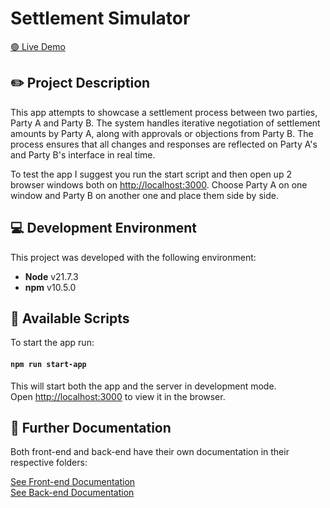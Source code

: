 # Settlement Simulator

[🟢 Live Demo](https://settlement-simulator-88372a08cee5.herokuapp.com/)

## ✏️ Project Description

This app attempts to showcase a settlement process between two parties, Party A and Party B. The system handles iterative negotiation of settlement amounts by Party A, along with approvals or objections from Party B. The process ensures that all changes and responses are reflected on Party A's and Party B's interface in real time.

To test the app I suggest you run the start script and then open up 2 browser windows both on [http://localhost:3000](http://localhost:3000). Choose Party A on one window and Party B on another one and place them side by side.

## 💻 Development Environment

This project was developed with the following environment:

- **Node** v21.7.3
- **npm** v10.5.0

## 📄 Available Scripts

To start the app run:

#### `npm run start-app`

This will start both the app and the server in development mode.  
Open [http://localhost:3000](http://localhost:3000) to view it in the browser.

## 📜 Further Documentation

Both front-end and back-end have their own documentation in their respective folders:

[See Front-end Documentation](src/README.md)  
[See Back-end Documentation](server/README.md)
